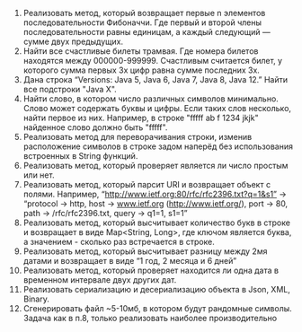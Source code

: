 1. Реализовать метод, который возвращает первые n элементов последовательности Фибоначчи. 
Где первый и второй члены последовательности равны единицам, а каждый следующий — сумме двух предыдущих.
2. Найти все счастливые билеты трамвая. Где номера билетов находятся между 000000-999999. 
Счастливым считается билет, у которого сумма первых 3х цифр равна сумме последних 3х.
3. Дана строка “Versions: Java  5, Java 6, Java   7, Java 8, Java 12.”  Найти все подстроки "Java X".
4. Найти слово, в котором число различных символов минимально. Слово может содержать буквы и цифры. 
Если таких слов несколько, найти первое из них. 
Например, в строке "fffff ab f 1234 jkjk" найденное слово должно быть "fffff".
5. Реализовать метод для переворачивания строки, изменив расположение символов 
в строке задом наперёд без использования встроенных в String функций.
6. Реализовать метод, который проверяет является ли число простым или нет.
7. Реализовать метод, который парсит URI и возвращает объект с полями. 
Например, “http://www.ietf.org:80/rfc/rfc2396.txt?q=1&s1” -> 
“protocol -> http, 
host -> www.ietf.org (http://www.ietf.org/), 
port -> 80, 
path -> /rfc/rfc2396.txt, 
query -> q1=1, s1=1”
8. Реализовать метод, который высчитывает количество букв в строке и возвращает в виде Map<String, Long>, 
где ключом является буква, а значением - сколько раз встречается в строке.
9. Реализовать метод, который высчитывает разницу между 2мя датами и возвращает в виде “1 год, 2 месяца и 6 дней”
10. Реализовать метод, который проверяет находится ли одна дата в временном интервале двух других дат.
11. Реализовать сериализацию и десериализацию объекта в Json, XML, Binary.
12. Сгенерировать файл ~5-10мб, в котором будут рандомные символы. 
Задача как в п.8, только реализовать наиболее производительно